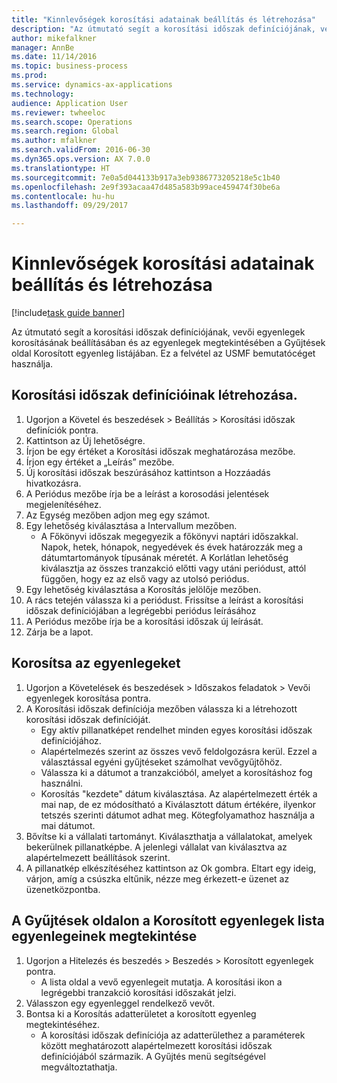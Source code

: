 ```yaml
--- 
title: "Kinnlevőségek korosítási adatainak beállítás és létrehozása"
description: "Az útmutató segít a korosítási időszak definíciójának, vevői egyenlegek korosításának beállításában és az egyenlegek megtekintésében a Gyűjtések oldal Korosított egyenleg listájában."
author: mikefalkner
manager: AnnBe
ms.date: 11/14/2016
ms.topic: business-process
ms.prod: 
ms.service: dynamics-ax-applications
ms.technology: 
audience: Application User
ms.reviewer: twheeloc
ms.search.scope: Operations
ms.search.region: Global
ms.author: mfalkner
ms.search.validFrom: 2016-06-30
ms.dyn365.ops.version: AX 7.0.0
ms.translationtype: HT
ms.sourcegitcommit: 7e0a5d044133b917a3eb9386773205218e5c1b40
ms.openlocfilehash: 2e9f393acaa47d485a583b99ace459474f30be6a
ms.contentlocale: hu-hu
ms.lasthandoff: 09/29/2017

---
```

# <a name="set-up-and-generate-accounts-receivable-aging-information"></a>Kinnlevőségek korosítási adatainak beállítás és létrehozása

[!include[task guide banner](../../includes/task-guide-banner.md)]

Az útmutató segít a korosítási időszak definíciójának, vevői egyenlegek korosításának beállításában és az egyenlegek megtekintésében a Gyűjtések oldal Korosított egyenleg listájában. Ez a felvétel az USMF bemutatócéget használja.


## <a name="create-an-aging-period-definition"></a>Korosítási időszak definícióinak létrehozása.
1. Ugorjon a Követel és beszedések > Beállítás > Korosítási időszak definíciók pontra.
2. Kattintson az Új lehetőségre.
3. Írjon be egy értéket a Korosítási időszak meghatározása mezőbe.
4. Írjon egy értéket a „Leírás” mezőbe.
5. Új korosítási időszak beszúrásához kattintson a Hozzáadás hivatkozásra.
6. A Periódus mezőbe írja be a leírást a korosodási jelentések megjelenítéséhez.
7. Az Egység mezőben adjon meg egy számot.
8. Egy lehetőség kiválasztása a Intervallum mezőben.
    * A Főkönyvi időszak megegyezik a főkönyvi naptári időszakkal. Napok, hetek, hónapok, negyedévek és évek határozzák meg a dátumtartományok típusának méretét. A Korlátlan lehetőség kiválasztja az összes tranzakció előtti vagy utáni periódust, attól függően, hogy ez az első vagy az utolsó periódus.  
9. Egy lehetőség kiválasztása a Korosítás jelölője mezőben.
10. A rács tetején válassza ki a periódust. Frissítse a leírást a korosítási időszak definíciójában a legrégebbi periódus leírásához
11. A Periódus mezőbe írja be a korosítási időszak új leírását.
12. Zárja be a lapot.

## <a name="age-the-balances"></a>Korosítsa az egyenlegeket
1. Ugorjon a Követelések és beszedések > Időszakos feladatok > Vevői egyenlegek korosítása pontra.
2. A Korosítási időszak definíciója mezőben válassza ki a létrehozott korosítási időszak definícióját.
    * Egy aktív pillanatképet rendelhet minden egyes korosítási időszak definíciójához.  
    * Alapértelmezés szerint az összes vevő feldolgozásra kerül. Ezzel a választással egyéni gyűjtéseket számolhat vevőgyűjtőhöz.  
    * Válassza ki a dátumot a tranzakcióból, amelyet a korosításhoz fog használni.  
    * Korosítás "kezdete" dátum kiválasztása. Az alapértelmezett érték a mai nap, de ez módosítható a Kiválasztott dátum értékére, ilyenkor tetszés szerinti dátumot adhat meg. Kötegfolyamathoz használja a mai dátumot.  
3. Bővítse ki a vállalati tartományt. Kiválaszthatja a vállalatokat, amelyek bekerülnek pillanatképbe. A jelenlegi vállalat van kiválasztva az alapértelmezett beállítások szerint.
4. A pillanatkép elkészítéséhez kattintson az Ok gombra. Eltart egy ideig, várjon, amíg a csúszka eltűnik, nézze meg érkezett-e üzenet az üzenetközpontba.

## <a name="view-the-balances-on-the-aged-balances-list-and-on-the-collection-page"></a>A Gyűjtések oldalon a Korosított egyenlegek lista egyenlegeinek megtekintése
1. Ugorjon a Hitelezés és beszedés > Beszedés > Korosított egyenlegek pontra.
    * A lista oldal a vevő egyenlegeit mutatja. A korosítási ikon a legrégebbi tranzakció korosítási időszakát jelzi.  
2. Válasszon egy egyenleggel rendelkező vevőt.
3. Bontsa ki a Korosítás adatterületet a korosított egyenleg megtekintéséhez.
    * A korosítási időszak definíciója az adatterülethez a paraméterek között meghatározott alapértelmezett korosítási időszak definíciójából származik. A Gyűjtés menü segítségével megváltoztathatja.  


